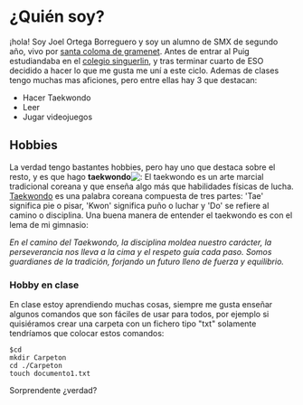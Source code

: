 # ¿Quién soy?
¡hola! Soy Joel Ortega Borreguero y soy un alumno de SMX de segundo año, vivo por [santa coloma de gramenet](https://www.google.com/maps/place/Carrer+Llu%C3%ADs+Nicolau,+08924+Santa+Coloma+de+Gramenet,+Barcelona/@41.4578239,2.1983071,18z/data=!3m1!4b1!4m6!3m5!1s0x12a4bcf688192c21:0x90829cf1f105f2a2!8m2!3d41.4578239!4d2.1983071!16s%2Fg%2F11xjs7_26?entry=ttu). Antes de entrar al Puig estudiandaba en el [colegio singuerlin](https://www.singuerlin.cat/), y tras terminar cuarto de ESO decidido a hacer lo que me gusta me uní a este ciclo. Ademas de clases tengo muchas mas aficiones, pero entre ellas hay 3 que destacan:
- Hacer Taekwondo
- Leer
- Jugar videojuegos

## Hobbies
La verdad tengo bastantes hobbies, pero hay uno que destaca sobre el resto, y es que hago **taekwondo**![:](https://img.freepik.com/vector-premium/dos-ninos-peleando-vector-ilustracion-competencia-taekwondo_105094-63.jpg?w=2000)
El taekwondo es un arte marcial tradicional coreana y que enseña algo más que habilidades físicas de lucha. <u>Taekwondo</u> es una palabra coreana compuesta de tres partes: 'Tae' significa pie o pisar, 'Kwon' significa puño o luchar y 'Do' se refiere al camino o disciplina. Una buena manera de entender el taekwondo es con el lema de mi gimnasio:

*En el camino del Taekwondo, la disciplina moldea nuestro carácter, la perseverancia nos lleva a la cima y el respeto guía cada paso. Somos guardianes de la tradición, forjando un futuro lleno de fuerza y equilibrio.*
### Hobby en clase   
En clase estoy aprendiendo muchas cosas, siempre me gusta enseñar algunos comandos que son fáciles de usar para todos, por ejemplo si quisiéramos crear una carpeta con un fichero tipo "txt" solamente tendríamos que colocar estos comandos:
```
$cd
mkdir Carpeton
cd ./Carpeton
touch documento1.txt
```
Sorprendente ¿verdad?
